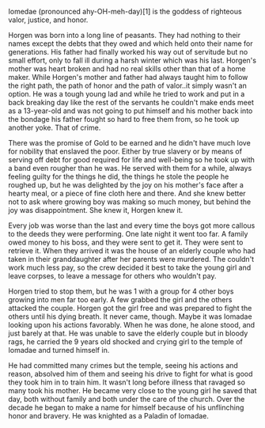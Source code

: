 Iomedae (pronounced ahy-OH-meh-day)\[1\] is the goddess of righteous
valor, justice, and honor.

Horgen was born into a long line of peasants. They had nothing to their
names except the debts that they owed and which held onto their name for
generations. His father had finally worked his way out of servitude but
no small effort, only to fall ill during a harsh winter which was his
last. Horgen's mother was heart broken and had no real skills other than
that of a home maker. While Horgen's mother and father had always taught
him to follow the right path, the path of honor and the path of
valor..it simply wasn't an option. He was a tough young lad and while he
tried to work and put in a back breaking day like the rest of the
servants he couldn't make ends meet as a 13-year-old and was not going
to put himself and his mother back into the bondage his father fought so
hard to free them from, so he took up another yoke. That of crime.

There was the promise of Gold to be earned and he didn't have much love
for nobility that enslaved the poor. Either by true slavery or by means
of serving off debt for good required for life and well-being so he took
up with a band even rougher than he was. He served with them for a
while, always feeling guilty for the things he did, the things he stole
the people he roughed up, but he was delighted by the joy on his
mother's face after a hearty meal, or a piece of fine cloth here and
there. And she knew better not to ask where growing boy was making so
much money, but behind the joy was disappointment​. She knew it, Horgen
knew it.

Every job was worse than the last and every time the boys got more
callous to the deeds they were performing. One late night it went too
far. A family owed money to his boss, and they were sent to get it. They
were sent to retrieve it. When they arrived it was the house of an
elderly couple who had taken in their granddaughter after her parents
were murdered. The couldn't work much less pay, so the crew decided it
best to take the young girl and leave corpses, to leave a message for
others who wouldn't pay.

Horgen tried to stop them, but he was 1 with a group for 4 other boys
growing into men far too early. A few grabbed the girl and the others
attacked the couple. Horgen got the girl free and was prepared to fight
the others until his dying breath. It never came, though. Maybe it was
Iomadae looking upon his actions favorably. When he was done, he alone
stood, and just barely at that. He was unable to save the elderly couple
but in bloody rags, he carried the 9 years old shocked and crying girl
to the temple of Iomadae and turned himself in.

He had committed many crimes but the temple, seeing his actions and
reason, absolved him of them and seeing his drive to fight for what is
good they took him in to train him. It wasn't long before illness that
ravaged so many took his mother. He became very close to the young girl
he saved that day, both without family and both under the care of the
church. Over the decade he began to make a name for himself because of
his unflinching honor and bravery. He was knighted as a Paladin of
Iomadae.